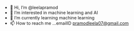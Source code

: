 - 👋 Hi, I’m @leelapramod
- 👀 I’m interested in machine learning and AI
- 🌱 I’m currently learning machine learning
- 📫 How to reach me ...emailID pramodleela07@gmail.com

<!---
leelapramod/leelapramod is a ✨ special ✨ repository because its `README.md` (this file) appears on your GitHub profile.
You can click the Preview link to take a look at your changes.
--->
